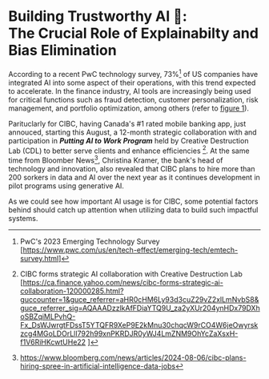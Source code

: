 # Building Trustworthy AI :bank:: <br>The Crucial Role of Explainabilty and Bias Elimination 
According to a recent PwC technology survey, 73%[^1] of US companies have integrated AI into some aspect of their operations, with this trend expected to accelerate. In the finance industry, AI tools are increasingly being used for critical functions such as fraud detection, customer personalization, risk management, and portfolio optimization, among others (refer to [figure 1](https://impact.economist.com/perspectives/sites/default/files/aiinfinancialservices.pdf)). 

Parituclarly for CIBC, having Canada's #1 rated mobile banking app, just annouced, starting this August, a 12-month strategic collaboration with and participation in **_Putting AI to Work Program_** held by Creative Destruction Lab (CDL) to better serve clients and enhance efficiencies [^2]. At the same time from Bloomber News[^3], Christina Kramer, the bank's head of technology and innovation, also revealed that CIBC plans to hire more than 200 sorkers in data and AI over the next year as it continues development in pilot programs using generative AI.

As we could see how important AI usage is for CIBC, some potential factors behind should catch up attention when utilizing data to build such impactful systems. 







[^1]: PwC's 2023 Emerging Technology Survey [https://www.pwc.com/us/en/tech-effect/emerging-tech/emtech-survey.html]
[^2]: CIBC forms strategic AI collaboration with Creative Destruction Lab [https://ca.finance.yahoo.com/news/cibc-forms-strategic-ai-collaboration-120000285.html?guccounter=1&guce_referrer=aHR0cHM6Ly93d3cuZ29vZ2xlLmNvbS8&guce_referrer_sig=AQAAADzzlkAfFDiaYTQ9U_za2yXUr204ynHDx79DXhoSBZqiMLPvhQ-Fx_DsWJwrgtFDssT5YTQFR9XeP9E2kMnu30chqcW9rCO4W6jeOwyrskzcg4MGoLDOrLlI792h99xnPKRDJR0yWJ4LmZNM9OhYcZaXsxH-f1V6RiHKcwtUHe22
]
[^3]: https://www.bloomberg.com/news/articles/2024-08-06/cibc-plans-hiring-spree-in-artificial-intelligence-data-jobs

